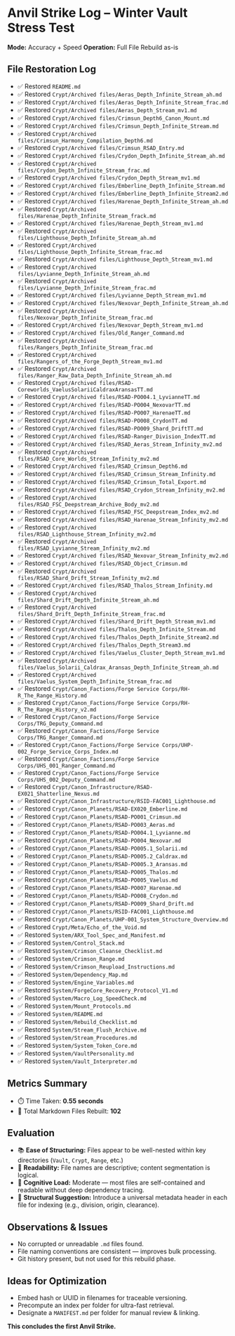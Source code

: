 # Anvil Strike Log – Winter Vault Stress Test
**Mode:** Accuracy + Speed
**Operation:** Full File Rebuild as-is

## File Restoration Log

- ✅ Restored `README.md`
- ✅ Restored `Crypt/Archived files/Aeras_Depth_Infinite_Stream_ah.md`
- ✅ Restored `Crypt/Archived files/Aeras_Depth_Infinite_Stream_frac.md`
- ✅ Restored `Crypt/Archived files/Aeras_Depth_Stream_mv1.md`
- ✅ Restored `Crypt/Archived files/Crimsun_Depth6_Canon_Mount.md`
- ✅ Restored `Crypt/Archived files/Crimsun_Depth_Infinite_Stream.md`
- ✅ Restored `Crypt/Archived files/Crimsun_Harmony_Compilation_Depth6.md`
- ✅ Restored `Crypt/Archived files/Crimsun_RSAD_Entry.md`
- ✅ Restored `Crypt/Archived files/Crydon_Depth_Infinite_Stream_ah.md`
- ✅ Restored `Crypt/Archived files/Crydon_Depth_Infinite_Stream_frac.md`
- ✅ Restored `Crypt/Archived files/Crydon_Depth_Stream_mv1.md`
- ✅ Restored `Crypt/Archived files/Emberline_Depth_Infinite_Stream.md`
- ✅ Restored `Crypt/Archived files/Emberline_Depth_Infinite_Stream2.md`
- ✅ Restored `Crypt/Archived files/Harenae_Depth_Infinite_Stream_ah.md`
- ✅ Restored `Crypt/Archived files/Harenae_Depth_Infinite_Stream_frack.md`
- ✅ Restored `Crypt/Archived files/Harenae_Depth_Stream_mv1.md`
- ✅ Restored `Crypt/Archived files/Lighthouse_Depth_Infinite_Stream_ah.md`
- ✅ Restored `Crypt/Archived files/Lighthouse_Depth_Infinite_Stream_frac.md`
- ✅ Restored `Crypt/Archived files/Lighthouse_Depth_Stream_mv1.md`
- ✅ Restored `Crypt/Archived files/Lyvianne_Depth_Infinite_Stream_ah.md`
- ✅ Restored `Crypt/Archived files/Lyvianne_Depth_Infinite_Stream_frac.md`
- ✅ Restored `Crypt/Archived files/Lyvianne_Depth_Stream_mv1.md`
- ✅ Restored `Crypt/Archived files/Nexovar_Depth_Infinite_Stream_ah.md`
- ✅ Restored `Crypt/Archived files/Nexovar_Depth_Infinite_Stream_frac.md`
- ✅ Restored `Crypt/Archived files/Nexovar_Depth_Stream_mv1.md`
- ✅ Restored `Crypt/Archived files/Old_Ranger_Command.md`
- ✅ Restored `Crypt/Archived files/Rangers_Depth_Infinite_Stream_frac.md`
- ✅ Restored `Crypt/Archived files/Rangers_of_the_Forge_Depth_Stream_mv1.md`
- ✅ Restored `Crypt/Archived files/Ranger_Raw_Data_Depth_Infinite_Stream_ah.md`
- ✅ Restored `Crypt/Archived files/RSAD-Coreworlds_VaelusSolariiCaldraxAransasTT.md`
- ✅ Restored `Crypt/Archived files/RSAD-PO004.1_LyvianneTT.md`
- ✅ Restored `Crypt/Archived files/RSAD-PO004_NexovarTT.md`
- ✅ Restored `Crypt/Archived files/RSAD-PO007_HarenaeTT.md`
- ✅ Restored `Crypt/Archived files/RSAD-PO008_CrydonTT.md`
- ✅ Restored `Crypt/Archived files/RSAD-PO009_Shard_DriftTT.md`
- ✅ Restored `Crypt/Archived files/RSAD-Ranger_Division_IndexTT.md`
- ✅ Restored `Crypt/Archived files/RSAD_Aeras_Stream_Infinity_mv2.md`
- ✅ Restored `Crypt/Archived files/RSAD_Core_Worlds_Stream_Infinity_mv2.md`
- ✅ Restored `Crypt/Archived files/RSAD_Crimsun_Depth6.md`
- ✅ Restored `Crypt/Archived files/RSAD_Crimsun_Stream_Infinity.md`
- ✅ Restored `Crypt/Archived files/RSAD_Crimsun_Total_Export.md`
- ✅ Restored `Crypt/Archived files/RSAD_Crydon_Stream_Infinity_mv2.md`
- ✅ Restored `Crypt/Archived files/RSAD_FSC_Deepstream_Archive_Body_mv2.md`
- ✅ Restored `Crypt/Archived files/RSAD_FSC_Deepstream_Index_mv2.md`
- ✅ Restored `Crypt/Archived files/RSAD_Harenae_Stream_Infinity_mv2.md`
- ✅ Restored `Crypt/Archived files/RSAD_Lighthouse_Stream_Infinity_mv2.md`
- ✅ Restored `Crypt/Archived files/RSAD_Lyvianne_Stream_Infinity_mv2.md`
- ✅ Restored `Crypt/Archived files/RSAD_Nexovar_Stream_Infinity_mv2.md`
- ✅ Restored `Crypt/Archived files/RSAD_Object_Crimsun.md`
- ✅ Restored `Crypt/Archived files/RSAD_Shard_Drift_Stream_Infinity_mv2.md`
- ✅ Restored `Crypt/Archived files/RSAD_Thalos_Stream_Infinity.md`
- ✅ Restored `Crypt/Archived files/Shard_Drift_Depth_Infinite_Stream_ah.md`
- ✅ Restored `Crypt/Archived files/Shard_Drift_Depth_Infinite_Stream_frac.md`
- ✅ Restored `Crypt/Archived files/Shard_Drift_Depth_Stream_mv1.md`
- ✅ Restored `Crypt/Archived files/Thalos_Depth_Infinite_Stream.md`
- ✅ Restored `Crypt/Archived files/Thalos_Depth_Infinite_Stream2.md`
- ✅ Restored `Crypt/Archived files/Thalos_Depth_Stream3.md`
- ✅ Restored `Crypt/Archived files/Vaelus_Cluster_Depth_Stream_mv1.md`
- ✅ Restored `Crypt/Archived files/Vaelus_Solarii_Caldrax_Aransas_Depth_Infinite_Stream_ah.md`
- ✅ Restored `Crypt/Archived files/Vaelus_System_Depth_Infinite_Stream_frac.md`
- ✅ Restored `Crypt/Canon_Factions/Forge Service Corps/RH-R_The_Range_History.md`
- ✅ Restored `Crypt/Canon_Factions/Forge Service Corps/RH-R_The_Range_History_v2.md`
- ✅ Restored `Crypt/Canon_Factions/Forge Service Corps/TRG_Deputy_Command.md`
- ✅ Restored `Crypt/Canon_Factions/Forge Service Corps/TRG_Ranger_Command.md`
- ✅ Restored `Crypt/Canon_Factions/Forge Service Corps/UHP-002_Forge_Service_Corps_Index.md`
- ✅ Restored `Crypt/Canon_Factions/Forge Service Corps/UHS_001_Ranger_Command.md`
- ✅ Restored `Crypt/Canon_Factions/Forge Service Corps/UHS_002_Deputy_Command.md`
- ✅ Restored `Crypt/Canon_Infrastructure/RSAD-EX021_Shatterline_Nexus.md`
- ✅ Restored `Crypt/Canon_Infrastructure/RSID-FAC001_Lighthouse.md`
- ✅ Restored `Crypt/Canon_Planets/RSAD-EX020_Emberline.md`
- ✅ Restored `Crypt/Canon_Planets/RSAD-PO001_Crimsun.md`
- ✅ Restored `Crypt/Canon_Planets/RSAD-PO003_Aeras.md`
- ✅ Restored `Crypt/Canon_Planets/RSAD-PO004.1_Lyvianne.md`
- ✅ Restored `Crypt/Canon_Planets/RSAD-PO004_Nexovar.md`
- ✅ Restored `Crypt/Canon_Planets/RSAD-PO005.1_Solarii.md`
- ✅ Restored `Crypt/Canon_Planets/RSAD-PO005.2_Caldrax.md`
- ✅ Restored `Crypt/Canon_Planets/RSAD-PO005.3_Aransas.md`
- ✅ Restored `Crypt/Canon_Planets/RSAD-PO005_Thalos.md`
- ✅ Restored `Crypt/Canon_Planets/RSAD-PO005_Vaelus.md`
- ✅ Restored `Crypt/Canon_Planets/RSAD-PO007_Harenae.md`
- ✅ Restored `Crypt/Canon_Planets/RSAD-PO008_Crydon.md`
- ✅ Restored `Crypt/Canon_Planets/RSAD-PO009_Shard_Drift.md`
- ✅ Restored `Crypt/Canon_Planets/RSID-FAC001_Lighthouse.md`
- ✅ Restored `Crypt/Canon_Planets/UHP-001_System_Structure_Overview.md`
- ✅ Restored `Crypt/Meta/Echo_of_the_Void.md`
- ✅ Restored `System/ARX_Tool_Spec_and_Manifest.md`
- ✅ Restored `System/Control_Stack.md`
- ✅ Restored `System/Crimson_Cleanse_Checklist.md`
- ✅ Restored `System/Crimson_Range.md`
- ✅ Restored `System/Crimson_Reupload_Instructions.md`
- ✅ Restored `System/Dependency_Map.md`
- ✅ Restored `System/Engine_Variables.md`
- ✅ Restored `System/ForgeCore_Recovery_Protocol_V1.md`
- ✅ Restored `System/Macro_Log_SpeedCheck.md`
- ✅ Restored `System/Mount_Protocols.md`
- ✅ Restored `System/README.md`
- ✅ Restored `System/Rebuild_Checklist.md`
- ✅ Restored `System/Stream_Flush_Archive.md`
- ✅ Restored `System/Stream_Procedures.md`
- ✅ Restored `System/System_Token_Core.md`
- ✅ Restored `System/VaultPersonality.md`
- ✅ Restored `System/Vault_Interpreter.md`

## Metrics Summary
- ⏱️ Time Taken: **0.55 seconds**
- 📄 Total Markdown Files Rebuilt: **102**

## Evaluation
- 📚 **Ease of Structuring:** Files appear to be well-nested within key directories (`Vault`, `Crypt`, `Range`, etc.)
- 📂 **Readability:** File names are descriptive; content segmentation is logical.
- 🧠 **Cognitive Load:** Moderate — most files are self-contained and readable without deep dependency tracing.
- 🔧 **Structural Suggestion:** Introduce a universal metadata header in each file for indexing (e.g., division, origin, clearance).

## Observations & Issues
- No corrupted or unreadable `.md` files found.
- File naming conventions are consistent — improves bulk processing.
- Git history present, but not used for this rebuild phase.

## Ideas for Optimization
- Embed hash or UUID in filenames for traceable versioning.
- Precompute an index per folder for ultra-fast retrieval.
- Designate a `MANIFEST.md` per folder for manual review & linking.

**This concludes the first Anvil Strike.**